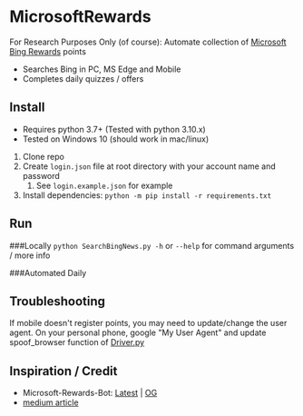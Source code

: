 # MicrosoftRewards
For Research Purposes Only (of course): Automate collection of [Microsoft Bing Rewards](https://rewards.microsoft.com/) points 
- Searches Bing in PC, MS Edge and Mobile
- Completes daily quizzes / offers

## Install
- Requires python 3.7+ (Tested with python 3.10.x)
- Tested on Windows 10 (should work in mac/linux)

1. Clone repo
2. Create `login.json` file at root directory with your account name and password
   1. See `login.example.json` for example
3. Install dependencies: `python -m pip install -r requirements.txt`

## Run

###Locally
`python SearchBingNews.py -h` or `--help` for command arguments / more info

###Automated Daily

## Troubleshooting
If mobile doesn't register points, you may need to update/change the user agent. 
On your personal phone, google "My User Agent" and update spoof_browser function of [Driver.py](MicrosoftRewards/Driver.py)

## Inspiration / Credit
- Microsoft-Rewards-Bot: [Latest](https://github.com/tmxkn1/Microsoft-Rewards-Bot/tree/master) | [OG](https://github.com/blackluv/Microsoft-Rewards-Bot)
- [medium article](https://medium.com/@prateekrm/earn-500-daily-microsoft-rewards-points-automatically-with-a-simple-python-program-38fe648ff2a9)
